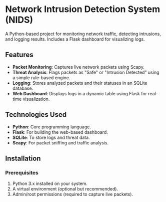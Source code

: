 # Network Intrusion Detection System (NIDS)

A Python-based project for monitoring network traffic, detecting intrusions, and logging results. Includes a Flask dashboard for visualizing logs.

## Features
- **Packet Monitoring**: Captures live network packets using Scapy.
- **Threat Analysis**: Flags packets as "Safe" or "Intrusion Detected" using a simple rule-based engine.
- **Logging**: Stores analyzed packets and their statuses in an SQLite database.
- **Web Dashboard**: Displays logs in a dynamic table using Flask for real-time visualization.

## Technologies Used
- **Python**: Core programming language.
- **Flask**: For building the web-based dashboard.
- **SQLite**: To store logs and threat data.
- **Scapy**: For packet sniffing and traffic analysis.

## Installation

### Prerequisites
1. Python 3.x installed on your system.
2. A virtual environment (optional but recommended).
3. Admin/root permissions (required to capture live packets).




